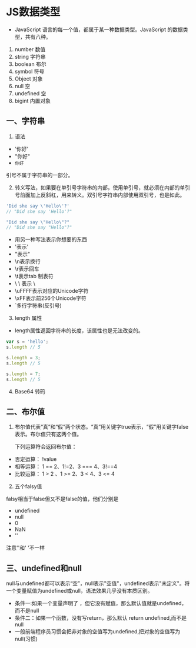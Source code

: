 # JS数据类型

* JavaScript 语言的每一个值，都属于某一种数据类型。JavaScript 的数据类型，共有八种。
1.  number 数值  
2.  string 字符串
3. boolean   布尔
 4. symbol 符号
5. Object 对象
 6. null   空
 7. undefined 空
 8. bigint 内置对象
## 一、字符串
1. 语法
* '你好'
* "你好" 
* `你好`

引号不属于字符串的一部分。

2. 转义写法，如果要在单引号字符串的内部，使用单引号，就必须在内部的单引号前面加上反斜杠，用来转义。双引号字符串内部使用双引号，也是如此。
```javascript
'Did she say \'Hello\'?'
// "Did she say 'Hello'?"

"Did she say \"Hello\"?"
// "Did she say "Hello"?"
```
* 用另一种写法表示你想要的东西
* \'表示'
* \"表示"
* \n表示换行
* \r表示回车
* \t表示tab 制表符
* \ \ 表示 \
* \uFFFF表示对应的Unicode字符
* \xFF表示前256个Unicode字符
* `多行字符串(反引号)

3. length 属性
* length属性返回字符串的长度，该属性也是无法改变的。

```javascript
var s = 'hello';
s.length // 5

s.length = 3;
s.length // 5

s.length = 7;
s.length // 5
```
4. Base64 转码


## 二、布尔值
1. 布尔值代表“真”和“假”两个状态。“真”用关键字true表示，“假”用关键字false表示。布尔值只有这两个值。

    下列运算符会返回布尔值：
* 否定运算： !value
* 相等运算： 1 == 2、1!=2、3 === 4、3!==4
* 比较运算： 1 > 2 、1 >= 2、3 < 4、3 <= 4 
2. 五个falsy值

falsy相当于false但又不是false的值，他们分别是
* undefined
* null
* 0
* NaN
* ''

注意''和'  '不一样
## 三、undefined和null

null与undefined都可以表示“空”，null表示"空值"，undefined表示"未定义"。将一个变量赋值为undefined或null，语法效果几乎没有本质区别。


* 条件一:如果一个变量声明了 ，但它没有赋值，那么默认值就是undefined，而不是null
* 条件二：如果一个函数，没有写return，那么默认 return undefined,而不是null
* 一般前端程序员习惯会把非对象的空值写为undefined,把对象的空值写为null(习惯)







